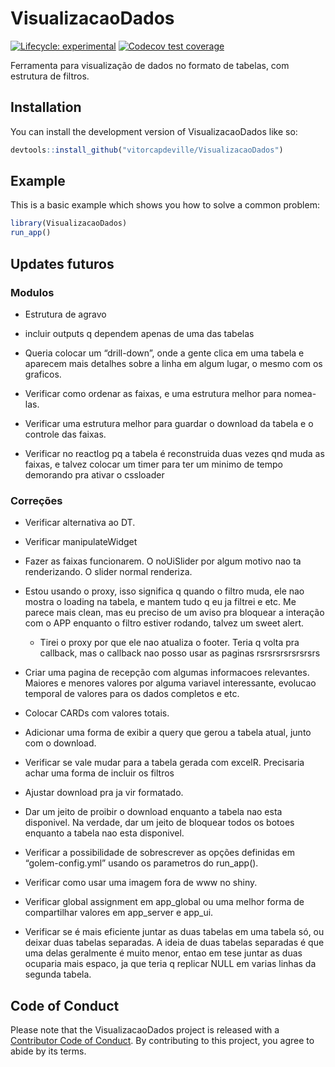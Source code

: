 
<!-- README.md is generated from README.Rmd. Please edit that file -->

# VisualizacaoDados

<!-- badges: start -->

[![Lifecycle:
experimental](https://img.shields.io/badge/lifecycle-experimental-orange.svg)](https://lifecycle.r-lib.org/articles/stages.html#experimental)
[![Codecov test
coverage](https://codecov.io/gh/vitorcapdeville/VisualizacaoDados/branch/master/graph/badge.svg)](https://app.codecov.io/gh/vitorcapdeville/VisualizacaoDados?branch=master)
<!-- badges: end -->

Ferramenta para visualização de dados no formato de tabelas, com
estrutura de filtros.

## Installation

You can install the development version of VisualizacaoDados like so:

``` r
devtools::install_github("vitorcapdeville/VisualizacaoDados")
```

## Example

This is a basic example which shows you how to solve a common problem:

``` r
library(VisualizacaoDados)
run_app()
```

## Updates futuros

### Modulos

-   Estrutura de agravo

-   incluir outputs q dependem apenas de uma das tabelas

-   Queria colocar um “drill-down”, onde a gente clica em uma tabela e
    aparecem mais detalhes sobre a linha em algum lugar, o mesmo com os
    graficos.

-   Verificar como ordenar as faixas, e uma estrutura melhor para
    nomea-las.

-   Verificar uma estrutura melhor para guardar o download da tabela e o
    controle das faixas.

-   Verificar no reactlog pq a tabela é reconstruida duas vezes qnd muda
    as faixas, e talvez colocar um timer para ter um minimo de tempo
    demorando pra ativar o cssloader

### Correções

-   Verificar alternativa ao DT.

-   Verificar manipulateWidget

-   Fazer as faixas funcionarem. O noUiSlider por algum motivo nao ta
    renderizando. O slider normal renderiza.

-   Estou usando o proxy, isso significa q quando o filtro muda, ele nao
    mostra o loading na tabela, e mantem tudo q eu ja filtrei e etc. Me
    parece mais clean, mas eu preciso de um aviso pra bloquear a
    interação com o APP enquanto o filtro estiver rodando, talvez um
    sweet alert.

    -   Tirei o proxy por que ele nao atualiza o footer. Teria q volta
        pra callback, mas o callback nao posso usar as paginas
        rsrsrsrsrsrsrsrs

-   Criar uma pagina de recepção com algumas informacoes relevantes.
    Maiores e menores valores por alguma variavel interessante, evolucao
    temporal de valores para os dados completos e etc.

-   Colocar CARDs com valores totais.

-   Adicionar uma forma de exibir a query que gerou a tabela atual,
    junto com o download.

-   Verificar se vale mudar para a tabela gerada com excelR. Precisaria
    achar uma forma de incluir os filtros

-   Ajustar download pra ja vir formatado.

-   Dar um jeito de proibir o download enquanto a tabela nao esta
    disponivel. Na verdade, dar um jeito de bloquear todos os botoes
    enquanto a tabela nao esta disponivel.

-   Verificar a possibilidade de sobrescrever as opções definidas em
    “golem-config.yml” usando os parametros do run_app().

-   Verificar como usar uma imagem fora de www no shiny.

-   Verificar global assignment em app_global ou uma melhor forma de
    compartilhar valores em app_server e app_ui.

-   Verificar se é mais eficiente juntar as duas tabelas em uma tabela
    só, ou deixar duas tabelas separadas. A ideia de duas tabelas
    separadas é que uma delas geralmente é muito menor, entao em tese
    juntar as duas ocuparia mais espaco, ja que teria q replicar NULL em
    varias linhas da segunda tabela.

## Code of Conduct

Please note that the VisualizacaoDados project is released with a
[Contributor Code of
Conduct](https://contributor-covenant.org/version/2/1/CODE_OF_CONDUCT.html).
By contributing to this project, you agree to abide by its terms.
